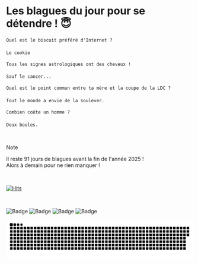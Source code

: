 
<h1>Les blagues du jour pour se détendre ! 😇</h1>

```diff
Quel est le biscuit préféré d'Internet ?

Le cookie
```

```diff
Tous les signes astrologiques ont des cheveux !

Sauf le cancer...
```

```diff
Quel est le point commun entre ta mère et la coupe de la LDC ?

Tout le monde a envie de la soulever.
```

```diff
Combien coûte un homme ?

Deux boules.
```

<br/>

> [!NOTE]
> Il reste 91 jours de blagues avant la fin de l'année 2025 ! <br/>
> Alors à demain pour ne rien manquer !

<br/>


[![Hits](https://hits.seeyoufarm.com/api/count/incr/badge.svg?url=https%3A%2F%2Fgithub.com%2FClems02%2Fhit-counter&count_bg=%23003E80&title_bg=%235C9FE1&icon=powershell.svg&icon_color=%23FFFFFF&title=Visite&edge_flat=false)](https://hits.seeyoufarm.com)


<br/>


![Badge](https://img.shields.io/badge/Last%20updated%20on-white?style=for-the-badge&logo=clockify)   ![Badge](https://img.shields.io/badge/02/10-white?style=for-the-badge) ![Badge](https://img.shields.io/badge/at-white?style=for-the-badge) ![Badge](https://img.shields.io/badge/03:08-white?style=for-the-badge)


<p align="center">
 <img width="1000" src="assets/github-snake.svg" alt="snake"/>
</p>
